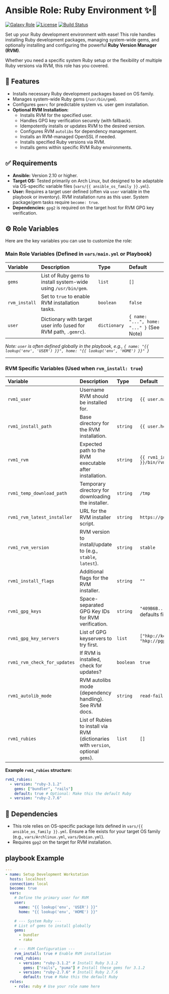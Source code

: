 # Ansible Role: Ruby Environment ✨💎

[![Galaxy Role](https://img.shields.io/badge/galaxy-your_namespace.ruby-blue.svg)](https://galaxy.ansible.com/your_namespace/ruby) <!-- Replace with your actual Galaxy link if applicable -->
[![License](https://img.shields.io/badge/License-MIT-green.svg)](LICENSE) <!-- Choose your license -->
[![Build Status](https://img.shields.io/badge/build-passing-brightgreen.svg)](.) <!-- Link to your CI if you have one -->

Set up your Ruby development environment with ease! This role handles installing Ruby development packages, managing system-wide gems, and optionally installing and configuring the powerful **Ruby Version Manager (RVM)**.

Whether you need a specific system Ruby setup or the flexibility of multiple Ruby versions via RVM, this role has you covered.

## 🚀 Features

* Installs necessary Ruby development packages based on OS family.
* Manages system-wide Ruby gems (`/usr/bin/gem`).
* Configures `gemrc` for predictable system vs. user gem installation.
* **Optional RVM Installation:**
  * Installs RVM for the specified user.
  * Handles GPG key verification securely (with fallback).
  * Idempotently installs or updates RVM to the desired version.
  * Configures RVM `autolibs` for dependency management.
  * Installs an RVM-managed OpenSSL if needed.
  * Installs specified Ruby versions via RVM.
  * Installs gems within specific RVM Ruby environments.

## ✅ Requirements

* **Ansible:** Version 2.10 or higher.
* **Target OS:** Tested primarily on Arch Linux, but designed to be adaptable via OS-specific variable files (`vars/{{ ansible_os_family }}.yml`).
* **User:** Requires a target user defined (often via `user` variable in the playbook or inventory). RVM installation runs as this user. System package/gem tasks require `become: true`.
* **Dependencies:** `gpg2` is required on the target host for RVM GPG key verification.

## ⚙️ Role Variables

Here are the key variables you can use to customize the role:

### **Main Role Variables** (Defined in `vars/main.yml` or Playbook)

| Variable      | Description                                                                 | Type         | Default                                  |
| :------------ | :-------------------------------------------------------------------------- | :----------- | :--------------------------------------- |
| `gems`        | List of Ruby gems to install system-wide using `/usr/bin/gem`.              | `list`       | `[]`                                     |
| `rvm_install` | Set to `true` to enable RVM installation tasks.                             | `boolean`    | `false`                                  |
| `user`        | Dictionary with target user info (used for RVM path, `.gemrc`).             | `dictionary` | `{ name: "...", home: "..." }` (See Note) |

*Note: `user` is often defined globally in the playbook, e.g., `{ name: "{{ lookup('env', 'USER') }}", home: "{{ lookup('env', 'HOME') }}" }`*

---

### **RVM Specific Variables** (Used when `rvm_install: true`)

| Variable                    | Description                                                                     | Type      | Default                                                              |
| :-------------------------- | :------------------------------------------------------------------------------ | :-------- | :------------------------------------------------------------------- |
| `rvm1_user`                 | Username RVM should be installed for.                                           | `string`  | `{{ user.name }}`                                                    |
| `rvm1_install_path`         | Base directory for the RVM installation.                                        | `string`  | `{{ user.home }}/.rvm`                                               |
| `rvm1_rvm`                  | Expected path to the RVM executable after installation.                         | `string`  | `{{ rvm1_install_path }}/bin/rvm`                                    |
| `rvm1_temp_download_path`   | Temporary directory for downloading the installer.                              | `string`  | `/tmp`                                                               |
| `rvm1_rvm_latest_installer` | URL for the RVM installer script.                                               | `string`  | `https://get.rvm.io`                                                 |
| `rvm1_rvm_version`          | RVM version to install/update to (e.g., `stable`, `latest`).                    | `string`  | `stable`                                                             |
| `rvm1_install_flags`        | Additional flags for the RVM installer.                                         | `string`  | `""`                                                                 |
| `rvm1_gpg_keys`             | Space-separated GPG Key IDs for RVM verification.                               | `string`  | `"409B6B... 7D2BAF..."` (See defaults file for full keys)            |
| `rvm1_gpg_key_servers`      | List of GPG keyservers to try first.                                            | `list`    | `["hkp://keyserver.ubuntu.com", "hkp://pgp.mit.edu", ...]`           |
| `rvm1_rvm_check_for_updates`| If RVM is installed, check for updates?                                         | `boolean` | `true`                                                               |
| `rvm1_autolib_mode`         | RVM autolibs mode (dependency handling). See RVM docs.                          | `string`  | `read-fail`                                                          |
| `rvm1_rubies`               | List of Rubies to install via RVM (dictionaries with `version`, optional `gems`). | `list`    | `[]`                                                                 |

**Example `rvm1_rubies` structure:**

```yaml
rvm1_rubies:
  - version: "ruby-3.1.2"
    gems: ["bundler", "rails"]
    default: true # Optional: Make this the default Ruby
  - version: "ruby-2.7.6"
```

## 🧩 Dependencies

* This role relies on OS-specific package lists defined in `vars/{{ ansible_os_family }}.yml`. Ensure a file exists for your target OS family (e.g., `vars/Archlinux.yml`, `vars/Debian.yml`).
* Requires `gpg2` on the target for RVM installation.

## playbook Example

```yaml
---
- name: Setup Development Workstation
  hosts: localhost
  connection: local
  become: true
  vars:
    # Define the primary user for RVM
    user:
      name: "{{ lookup('env', 'USER') }}"
      home: "{{ lookup('env', 'HOME') }}"

    # --- System Ruby ---
    # List of gems to install globally
    gems:
      - bundler
      - rake

    # --- RVM Configuration ---
    rvm_install: true # Enable RVM installation
    rvm1_rubies:
      - version: "ruby-3.1.2" # Install Ruby 3.1.2
        gems: ["rails", "puma"] # Install these gems for 3.1.2
      - version: "ruby-2.7.6" # Install Ruby 2.7.6
        default: true # Make this the default Ruby
  roles:
    - role: ruby # Use your role name here
```
